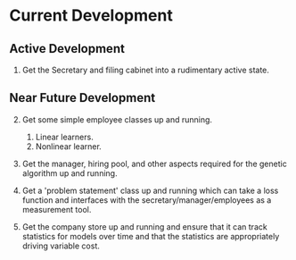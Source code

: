 # Current Development

## Active Development

1. Get the Secretary and filing cabinet into a rudimentary active state.

## Near Future Development

2. Get some simple employee classes up and running.
   1. Linear learners.
   2. Nonlinear learner.

3. Get the manager, hiring pool, and other aspects required for the genetic algorithm up and running.

4. Get a 'problem statement' class up and running which can take a loss function and interfaces with the secretary/manager/employees as a measurement tool.

5. Get the company store up and running and ensure that it can track statistics for models over time and that the statistics are appropriately driving variable cost.